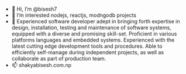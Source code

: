 - 👋 Hi, I’m @bisesh7
- 👀 I’m interested nodejs, reactjs, modngodb projects
- 🌱 Experienced software developer adept in bringing forth expertise in design, installation, testing and maintenance of software systems, equipped with a diverse       and promising skill-set. Proficient in various platforms languages and embedded systems. Experienced with the latest cutting edge development tools and             procedures. Able to efficiently self-manage during independent projects, as well as collaborate as part of production team.
- 📫 shakyabisesh.com.np
